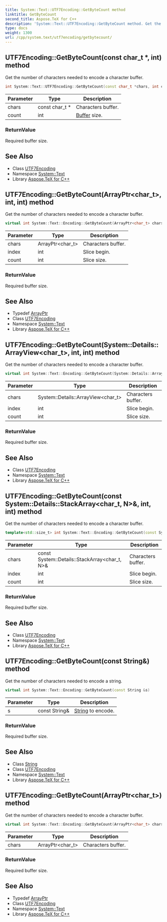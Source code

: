 ```yaml
---
title: System::Text::UTF7Encoding::GetByteCount method
linktitle: GetByteCount
second_title: Aspose.TeX for C++
description: 'System::Text::UTF7Encoding::GetByteCount method. Get the number of characters needed to encode a character buffer in C++.'
type: docs
weight: 1300
url: /cpp/system.text/utf7encoding/getbytecount/
---
```

## UTF7Encoding::GetByteCount(const char_t *, int) method


Get the number of characters needed to encode a character buffer.

```cpp
int System::Text::UTF7Encoding::GetByteCount(const char_t *chars, int count) override
```


| Parameter | Type | Description |
| --- | --- | --- |
| chars | const char_t * | Characters buffer. |
| count | int | [Buffer](../../../system/buffer/) size. |

### ReturnValue

Required buffer size.

## See Also

* Class [UTF7Encoding](../)
* Namespace [System::Text](../../)
* Library [Aspose.TeX for C++](../../../)
## UTF7Encoding::GetByteCount(ArrayPtr\<char_t\>, int, int) method


Get the number of characters needed to encode a character buffer.

```cpp
virtual int System::Text::Encoding::GetByteCount(ArrayPtr<char_t> chars, int index, int count)
```


| Parameter | Type | Description |
| --- | --- | --- |
| chars | ArrayPtr\<char_t\> | Characters buffer. |
| index | int | Slice begin. |
| count | int | Slice size. |

### ReturnValue

Required buffer size.

## See Also

* Typedef [ArrayPtr](../../../system/arrayptr/)
* Class [UTF7Encoding](../)
* Namespace [System::Text](../../)
* Library [Aspose.TeX for C++](../../../)
## UTF7Encoding::GetByteCount(System::Details::ArrayView\<char_t\>, int, int) method


Get the number of characters needed to encode a character buffer.

```cpp
virtual int System::Text::Encoding::GetByteCount(System::Details::ArrayView<char_t> chars, int index, int count)
```


| Parameter | Type | Description |
| --- | --- | --- |
| chars | System::Details::ArrayView\<char_t\> | Characters buffer. |
| index | int | Slice begin. |
| count | int | Slice size. |

### ReturnValue

Required buffer size.

## See Also

* Class [UTF7Encoding](../)
* Namespace [System::Text](../../)
* Library [Aspose.TeX for C++](../../../)
## UTF7Encoding::GetByteCount(const System::Details::StackArray\<char_t, N\>\&, int, int) method


Get the number of characters needed to encode a character buffer.

```cpp
template<std::size_t> int System::Text::Encoding::GetByteCount(const System::Details::StackArray<char_t, N> &chars, int index, int count)
```


| Parameter | Type | Description |
| --- | --- | --- |
| chars | const System::Details::StackArray\<char_t, N\>\& | Characters buffer. |
| index | int | Slice begin. |
| count | int | Slice size. |

### ReturnValue

Required buffer size.

## See Also

* Class [UTF7Encoding](../)
* Namespace [System::Text](../../)
* Library [Aspose.TeX for C++](../../../)
## UTF7Encoding::GetByteCount(const String\&) method


Get the number of characters needed to encode a string.

```cpp
virtual int System::Text::Encoding::GetByteCount(const String &s)
```


| Parameter | Type | Description |
| --- | --- | --- |
| s | const String\& | [String](../../../system/string/) to encode. |

### ReturnValue

Required buffer size.

## See Also

* Class [String](../../../system/string/)
* Class [UTF7Encoding](../)
* Namespace [System::Text](../../)
* Library [Aspose.TeX for C++](../../../)
## UTF7Encoding::GetByteCount(ArrayPtr\<char_t\>) method


Get the number of characters needed to encode a character buffer.

```cpp
virtual int System::Text::Encoding::GetByteCount(ArrayPtr<char_t> chars)
```


| Parameter | Type | Description |
| --- | --- | --- |
| chars | ArrayPtr\<char_t\> | Characters buffer. |

### ReturnValue

Required buffer size.

## See Also

* Typedef [ArrayPtr](../../../system/arrayptr/)
* Class [UTF7Encoding](../)
* Namespace [System::Text](../../)
* Library [Aspose.TeX for C++](../../../)
